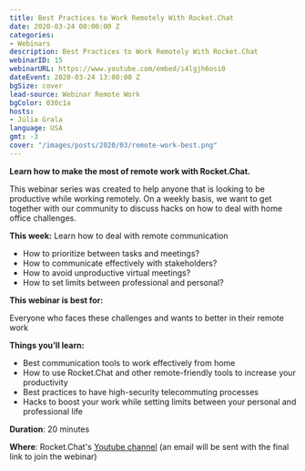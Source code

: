 ```yaml
---
title: Best Practices to Work Remotely With Rocket.Chat
date: 2020-03-24 00:00:00 Z
categories:
- Webinars
description: Best Practices to Work Remotely With Rocket.Chat
webinarID: 15
webinarURL: https://www.youtube.com/embed/i4lgjh6osi0
dateEvent: 2020-03-24 13:00:00 Z
bgSize: cover
lead-source: Webinar Remote Work
bgColor: 030c1a
hosts:
- Júlia Grala
language: USA
gmt: -3
cover: "/images/posts/2020/03/remote-work-best.png"
---
```


**Learn how to make the most of remote work with Rocket.Chat.**

This webinar series was created to help anyone that is looking to be productive while working remotely. On a weekly basis, we want to get together with our community to discuss hacks on how to deal with home office challenges.

**This week:** Learn how to deal with remote communication

- How to prioritize between tasks and meetings?
- How to communicate effectively with stakeholders?
- How to avoid unproductive virtual meetings?
- How to set limits between professional and personal?

**This webinar is best for:**

Everyone who faces these challenges and wants to better in their remote work

**Things you’ll learn:**
- Best communication tools to work effectively from home
- How to use Rocket.Chat and other remote-friendly tools to increase your productivity
- Best practices to have high-security telecommuting processes
- Hacks to boost your work while setting limits between your personal and professional life

**Duration**: 20 minutes

**Where**: Rocket.Chat's [Youtube channel](https://www.youtube.com/channel/UCin9nv7mUjoqrRiwrzS5UVQ) (an email will be sent with the final link to join the webinar)